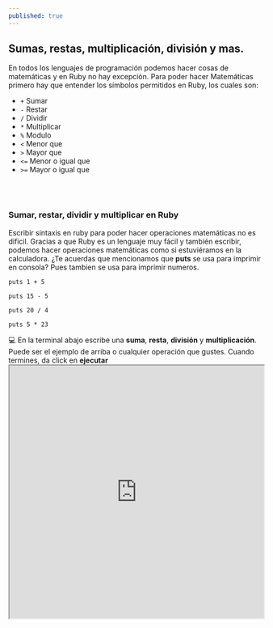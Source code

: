```yaml
---
published: true
---
```

## Sumas, restas, multiplicación, división y mas.

En todos los lenguajes de programación podemos hacer cosas de matemáticas y en Ruby no hay excepción. Para poder hacer Matemáticas primero hay que entender los símbolos permitidos en Ruby, los cuales son:

- `+`   Sumar
- `-`   Restar 
- `/`   Dividir
- `*`   Multiplicar
- `%`   Modulo
- `<`   Menor que
- `>`   Mayor que
- `<=`  Menor o igual que
- `>=`  Mayor o igual que

<br>
<br>

### Sumar, restar, dividir y multiplicar en Ruby

Escribir sintaxis en ruby para poder hacer operaciones matemáticas no es dificil. Gracias a que Ruby es un lenguaje muy fácil y también escribir, podemos hacer operaciones matemáticas como si estuviéramos en la calculadora. ¿Te acuerdas que mencionamos que **puts** se usa para imprimir en consola? Pues tambien se usa para imprimir numeros. 

    puts 1 + 5  

    puts 15 - 5 

    puts 20 / 4 

    puts 5 * 23 
 
<div class="activity"> 
 💻
En la terminal abajo escribe una <strong>suma</strong>, <strong>resta</strong>, <strong>división</strong> y <strong>multiplicación</strong>. Puede ser el ejemplo de arriba o cualquier operación que gustes. Cuando termines, da click en <strong>ejecutar</strong>
</div> 
 
 <iframe src="https://paiza.io/projects/e/iG02cOeziXbgpfEQ7Zf57Q?theme=monokai" width="100%" height="500" scrolling="no" seamless="seamless"></iframe>

